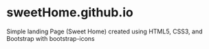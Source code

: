 # sweetHome.github.io
Simple landing Page (Sweet Home) created using HTML5, CSS3, and Bootstrap with bootstrap-icons
